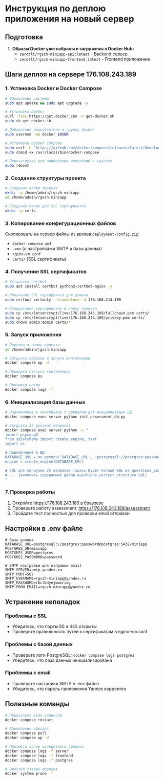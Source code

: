# Инструкция по деплою приложения на новый сервер

## Подготовка

1. **Образы Docker уже собраны и загружены в Docker Hub:**
   - `zerotlt/rgszh-miniapp-api:latest` - Backend сервер
   - `zerotlt/rgszh-miniapp-frontend:latest` - Frontend приложение

## Шаги деплоя на сервере 176.108.243.189

### 1. Установка Docker и Docker Compose
```bash
# Обновление системы
sudo apt update && sudo apt upgrade -y

# Установка Docker
curl -fsSL https://get.docker.com -o get-docker.sh
sudo sh get-docker.sh

# Добавление пользователя в группу docker
sudo usermod -aG docker $USER

# Установка Docker Compose
sudo curl -L "https://github.com/docker/compose/releases/latest/download/docker-compose-$(uname -s)-$(uname -m)" -o /usr/local/bin/docker-compose
sudo chmod +x /usr/local/bin/docker-compose

# Перезагрузка для применения изменений в группах
sudo reboot
```

### 2. Создание структуры проекта
```bash
# Создание папки проекта
mkdir -p /home/admin/rgszh-miniapp
cd /home/admin/rgszh-miniapp

# Создание папок для SSL сертификатов
mkdir -p certs
```

### 3. Копирование конфигурационных файлов

Скопировать на сервер файлы из архива `deployment-config.zip`:
- `docker-compose.yml`
- `.env` (с настройками SMTP и базы данных)
- `nginx-vm.conf`
- `certs/` (SSL сертификаты)

### 4. Получение SSL сертификатов

```bash
# Установка certbot
sudo apt install certbot python3-certbot-nginx -y

# Получение SSL сертификата для домена
sudo certbot certonly --standalone -d 176.108.243.189

# Копирование сертификатов в папку проекта
sudo cp /etc/letsencrypt/live/176.108.243.189/fullchain.pem certs/
sudo cp /etc/letsencrypt/live/176.108.243.189/privkey.pem certs/
sudo chown admin:admin certs/*
```

### 5. Запуск приложения

```bash
# Переход в папку проекта
cd /home/admin/rgszh-miniapp

# Загрузка образов и запуск контейнеров
docker compose up -d

# Проверка статуса контейнеров
docker compose ps

# Просмотр логов
docker compose logs -f
```

### 6. Инициализация базы данных

```bash
# Подключение к контейнеру с сервером для инициализации БД
docker compose exec server python init_assessment_db.py

# Загрузка 25 русских вопросов
docker compose exec server python -c "
import psycopg2
from sqlalchemy import create_engine, text
import os

# Подключение к БД
DATABASE_URL = os.getenv('DATABASE_URL', 'postgresql://postgres:password@postgres:5432/miniapp')
engine = create_engine(DATABASE_URL)

# SQL для загрузки 25 вопросов (здесь будет полный SQL из questions_correct_structure.sql)
# ... (включить содержимое файла questions_correct_structure.sql)
"
```

### 7. Проверка работы

1. Откройте https://176.108.243.189 в браузере
2. Проверьте работу assessment: https://176.108.243.189/assessment
3. Пройдите тест полностью для проверки email отправки

## Настройки в .env файле

```env
# База данных
DATABASE_URL=postgresql://postgres:password@postgres:5432/miniapp
POSTGRES_DB=miniapp
POSTGRES_USER=postgres
POSTGRES_PASSWORD=password

# SMTP настройки для отправки email
SMTP_SERVER=smtp.yandex.ru
SMTP_PORT=587
SMTP_USERNAME=rgszh-miniapp@yandex.ru
SMTP_PASSWORD=rbclbdyejwwxrisg
SMTP_FROM_EMAIL=rgszh-miniapp@yandex.ru
```

## Устранение неполадок

### Проблемы с SSL
- Убедитесь, что порты 80 и 443 открыты
- Проверьте правильность путей к сертификатам в nginx-vm.conf

### Проблемы с базой данных
- Проверьте логи PostgreSQL: `docker compose logs postgres`
- Убедитесь, что база данных инициализирована

### Проблемы с email
- Проверьте настройки SMTP в .env файле
- Убедитесь, что пароль приложения Yandex корректен

## Полезные команды

```bash
# Перезапуск всех сервисов
docker compose restart

# Обновление образов
docker compose pull
docker compose up -d

# Просмотр логов конкретного сервиса
docker compose logs -f server
docker compose logs -f frontend
docker compose logs -f postgres

# Очистка старых образов
docker system prune -f
```
